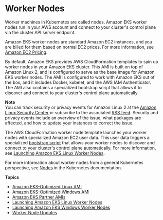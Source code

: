 # Worker Nodes<a name="worker"></a>

Worker machines in Kubernetes are called nodes\. Amazon EKS worker nodes run in your AWS account and connect to your cluster's control plane via the cluster API server endpoint\.

Amazon EKS worker nodes are standard Amazon EC2 instances, and you are billed for them based on normal EC2 prices\. For more information, see [Amazon EC2 Pricing](https://aws.amazon.com/ec2/pricing/)\.

By default, Amazon EKS provides AWS CloudFormation templates to spin up worker nodes in your Amazon EKS cluster\. This AMI is built on top of Amazon Linux 2, and is configured to serve as the base image for Amazon EKS worker nodes\. The AMI is configured to work with Amazon EKS out of the box, and it includes Docker, kubelet, and the AWS IAM Authenticator\. The AMI also contains a specialized bootstrap script that allows it to discover and connect to your cluster's control plane automatically\.

**Note**  
You can track security or privacy events for Amazon Linux 2 at the [Amazon Linux Security Center](https://alas.aws.amazon.com/alas2.html) or subscribe to the associated [RSS feed](https://alas.aws.amazon.com/AL2/alas.rss)\. Security and privacy events include an overview of the issue, what packages are affected, and how to update your instances to correct the issue\.

The AWS CloudFormation worker node template launches your worker nodes with specialized Amazon EC2 user data\. This user data triggers a specialized [bootstrap script](https://github.com/awslabs/amazon-eks-ami/blob/master/files/bootstrap.sh) that allows your worker nodes to discover and connect to your cluster's control plane automatically\. For more information, see [Launching Amazon EKS Linux Worker Nodes](launch-workers.md)\.

For more information about worker nodes from a general Kubernetes perspective, see [Nodes](https://kubernetes.io/docs/concepts/architecture/nodes/) in the Kubernetes documentation\.

**Topics**
+ [Amazon EKS\-Optimized Linux AMI](eks-optimized-ami.md)
+ [Amazon EKS\-Optimized Windows AMI](eks-optimized-windows-ami.md)
+ [Amazon EKS Partner AMIs](eks-partner-amis.md)
+ [Launching Amazon EKS Linux Worker Nodes](launch-workers.md)
+ [Launching Amazon EKS Windows Worker Nodes](launch-windows-workers.md)
+ [Worker Node Updates](update-workers.md)